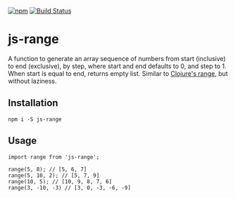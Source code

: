 [![npm](https://img.shields.io/npm/v/js-range.svg)](https://www.npmjs.com/package/js-range)
[![Build Status](https://travis-ci.org/roman01la/js-range.svg?branch=master)](https://travis-ci.org/roman01la/js-range)

# js-range
A function to generate an array sequence of numbers from start (inclusive) to end
(exclusive), by step, where start and end defaults to 0, and step to 1. When start is equal to end, returns empty list.
Similar to [Clojure's range](https://clojuredocs.org/clojure.core/range), but without laziness.

## Installation

```
npm i -S js-range
```

## Usage

```es6
import range from 'js-range';

range(5, 8); // [5, 6, 7]
range(5, 10, 2); // [5, 7, 9]
range(10, 5); // [10, 9, 8, 7, 6]
range(3, -10, -3) // [3, 0, -3, -6, -9]
```
